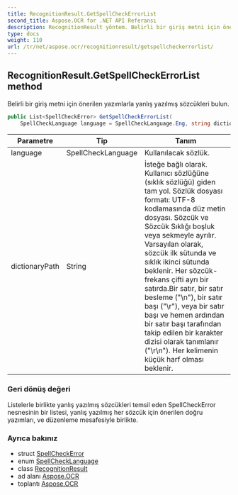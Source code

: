 ```yaml
---
title: RecognitionResult.GetSpellCheckErrorList
second_title: Aspose.OCR for .NET API Referansı
description: RecognitionResult yöntem. Belirli bir giriş metni için önerilen yazımlarla yanlış yazılmış sözcükleri bulun.
type: docs
weight: 110
url: /tr/net/aspose.ocr/recognitionresult/getspellcheckerrorlist/
---
```

## RecognitionResult.GetSpellCheckErrorList method

Belirli bir giriş metni için önerilen yazımlarla yanlış yazılmış sözcükleri bulun.

```csharp
public List<SpellCheckError> GetSpellCheckErrorList(
    SpellCheckLanguage language = SpellCheckLanguage.Eng, string dictionaryPath = null)
```

| Parametre | Tip | Tanım |
| --- | --- | --- |
| language | SpellCheckLanguage | Kullanılacak sözlük. |
| dictionaryPath | String | İsteğe bağlı olarak. Kullanıcı sözlüğüne (sıklık sözlüğü) giden tam yol. Sözlük dosyası formatı: UTF-8 kodlamasında düz metin dosyası. Sözcük ve Sözcük Sıklığı boşluk veya sekmeyle ayrılır. Varsayılan olarak, sözcük ilk sütunda ve sıklık ikinci sütunda beklenir. Her sözcük- frekans çifti ayrı bir satırda.Bir satır, bir satır besleme ("\n"), bir satır başı ("\r"), veya bir satır başı ve hemen ardından bir satır başı tarafından takip edilen bir karakter dizisi olarak tanımlanır ("\r\n"). Her kelimenin küçük harf olması beklenir. |

### Geri dönüş değeri

Listelerle birlikte yanlış yazılmış sözcükleri temsil eden SpellCheckError nesnesinin bir listesi, yanlış yazılmış her sözcük için önerilen doğru yazımları, ve düzenleme mesafesiyle birlikte.

### Ayrıca bakınız

* struct [SpellCheckError](../../../aspose.ocr.spellchecker/spellcheckerror/)
* enum [SpellCheckLanguage](../../../aspose.ocr.spellchecker/spellchecklanguage/)
* class [RecognitionResult](../)
* ad alanı [Aspose.OCR](../../recognitionresult/)
* toplantı [Aspose.OCR](../../../)


